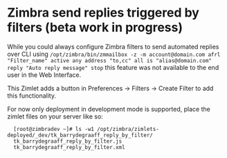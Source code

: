 # Zimbra send replies triggered by filters (beta work in progress)

While you could always configure Zimbra filters to send automated replies over CLI using `/opt/zimbra/bin/zmmailbox -z -m account@domain.com afrl "Filter_name" active any address "to,cc" all is "alias@domain.com" reply "Auto reply message" stop` this feature was not available to the end user in the Web Interface.

This Zimlet adds a button in Preferences -> Filters -> Create Filter to add this functionality.

For now only deployment in development mode is supported, place the zimlet files on your server like so:


      [root@zimbradev ~]# ls -w1 /opt/zimbra/zimlets-deployed/_dev/tk_barrydegraaff_reply_by_filter/
      tk_barrydegraaff_reply_by_filter.js
      tk_barrydegraaff_reply_by_filter.xml
      
